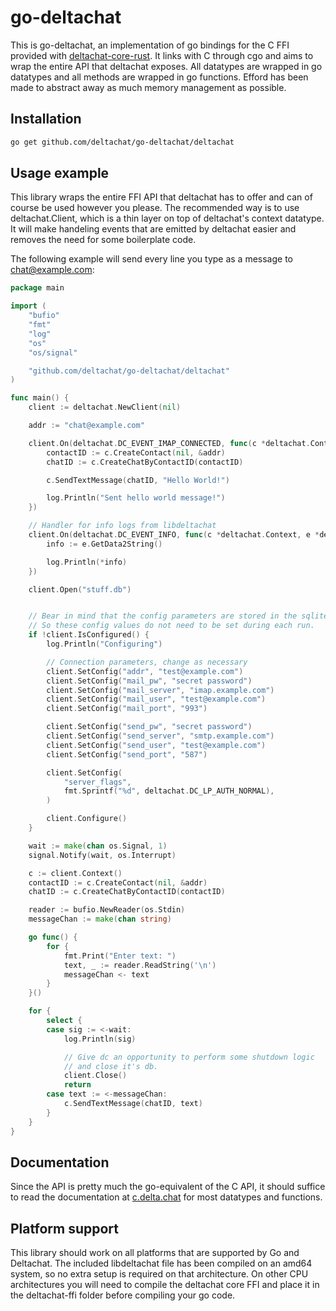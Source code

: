 # go-deltachat
This is go-deltachat, an implementation of go bindings for the C FFI provided with
[deltachat-core-rust](https://github.com/deltachat/deltachat-core-rust). It links with C
through cgo and aims to wrap the entire API that deltachat exposes. All datatypes are
wrapped in go datatypes and all methods are wrapped in go functions. Efford has been made
to abstract away as much memory management as possible.

## Installation

```bash
go get github.com/deltachat/go-deltachat/deltachat
```


## Usage example
This library wraps the entire FFI API that deltachat has to offer and can of course be
used however you please. The recommended way is to use deltachat.Client, which is a thin
layer on top of deltachat's context datatype. It will make handeling events that are
emitted by deltachat easier and removes the need for some boilerplate code.

The following example will send every line you type as a message to chat@example.com:
```go
package main

import (
	"bufio"
	"fmt"
	"log"
	"os"
	"os/signal"

	"github.com/deltachat/go-deltachat/deltachat"
)

func main() {
	client := deltachat.NewClient(nil)

	addr := "chat@example.com"

	client.On(deltachat.DC_EVENT_IMAP_CONNECTED, func(c *deltachat.Context, e *deltachat.Event) {
		contactID := c.CreateContact(nil, &addr)
		chatID := c.CreateChatByContactID(contactID)

		c.SendTextMessage(chatID, "Hello World!")

		log.Println("Sent hello world message!")
	})

	// Handler for info logs from libdeltachat
	client.On(deltachat.DC_EVENT_INFO, func(c *deltachat.Context, e *deltachat.Event) {
		info := e.GetData2String()

		log.Println(*info)
	})

	client.Open("stuff.db")


	// Bear in mind that the config parameters are stored in the sqlite database
	// So these config values do not need to be set during each run.
	if !client.IsConfigured() {
		log.Println("Configuring")

		// Connection parameters, change as necessary
		client.SetConfig("addr", "test@example.com")
		client.SetConfig("mail_pw", "secret password")
		client.SetConfig("mail_server", "imap.example.com")
		client.SetConfig("mail_user", "test@example.com")
		client.SetConfig("mail_port", "993")

		client.SetConfig("send_pw", "secret password")
		client.SetConfig("send_server", "smtp.example.com")
		client.SetConfig("send_user", "test@example.com")
		client.SetConfig("send_port", "587")

		client.SetConfig(
			"server_flags",
			fmt.Sprintf("%d", deltachat.DC_LP_AUTH_NORMAL),
		)

		client.Configure()
	}

	wait := make(chan os.Signal, 1)
	signal.Notify(wait, os.Interrupt)

	c := client.Context()
	contactID := c.CreateContact(nil, &addr)
	chatID := c.CreateChatByContactID(contactID)

	reader := bufio.NewReader(os.Stdin)
	messageChan := make(chan string)

	go func() {
		for {
			fmt.Print("Enter text: ")
			text, _ := reader.ReadString('\n')
			messageChan <- text
		}
	}()

	for {
		select {
		case sig := <-wait:
			log.Println(sig)

			// Give dc an opportunity to perform some shutdown logic
			// and close it's db.
			client.Close()
			return
		case text := <-messageChan:
			c.SendTextMessage(chatID, text)
		}
	}
}
```

## Documentation
Since the API is pretty much the go-equivalent of the C API, it should suffice to read the
documentation at [c.delta.chat](https://c.delta.chat) for most datatypes and functions.

## Platform support
This library should work on all platforms that are supported by Go and Deltachat. The
included libdeltachat file has been compiled on an amd64 system, so no extra setup is
required on that architecture. On other CPU architectures you will need to compile the
deltachat core FFI and place it in the deltachat-ffi folder before compiling your go code.
